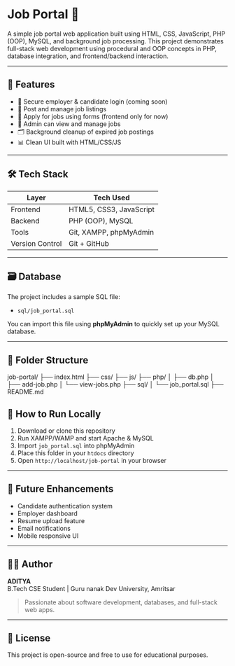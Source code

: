 # Job Portal 💼

A simple job portal web application built using HTML, CSS, JavaScript, PHP (OOP), MySQL, and background job processing. This project demonstrates full-stack web development using procedural and OOP concepts in PHP, database integration, and frontend/backend interaction.

---

## 🚀 Features

- 🔐 Secure employer & candidate login (coming soon)
- 📝 Post and manage job listings
- 📄 Apply for jobs using forms (frontend only for now)
- 📂 Admin can view and manage jobs
- 🗂 Background cleanup of expired job postings
- 📊 Clean UI built with HTML/CSS/JS

---

## 🛠️ Tech Stack

| Layer       | Tech Used                    |
|-------------|------------------------------|
| Frontend    | HTML5, CSS3, JavaScript      |
| Backend     | PHP (OOP), MySQL             |
| Tools       | Git, XAMPP, phpMyAdmin       |
| Version Control | Git + GitHub             |

---

## 🗃️ Database

The project includes a sample SQL file:
- `sql/job_portal.sql`

You can import this file using **phpMyAdmin** to quickly set up your MySQL database.

---

## 📁 Folder Structure

job-portal/
├── index.html
├── css/
├── js/
├── php/
│ ├── db.php
│ ├── add-job.php
│ └── view-jobs.php
├── sql/
│ └── job_portal.sql
├── README.md

## 🔧 How to Run Locally

1. Download or clone this repository
2. Run XAMPP/WAMP and start Apache & MySQL
3. Import `job_portal.sql` into phpMyAdmin
4. Place this folder in your `htdocs` directory
5. Open `http://localhost/job-portal` in your browser

---

## 🧠 Future Enhancements

- Candidate authentication system
- Employer dashboard
- Resume upload feature
- Email notifications
- Mobile responsive UI

---

## 🙋‍♀️ Author

**ADITYA**  
B.Tech CSE Student | Guru nanak Dev University, Amritsar  
> Passionate about software development, databases, and full-stack web apps.

---

## 📌 License

This project is open-source and free to use for educational purposes.
